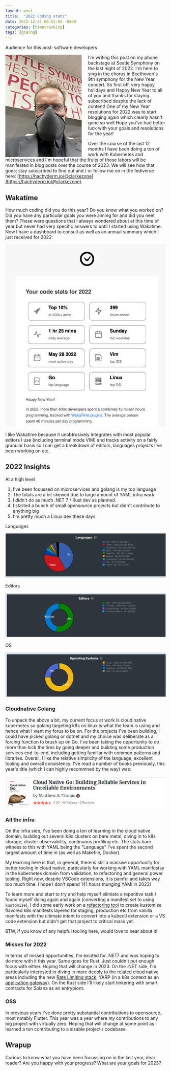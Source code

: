 ```yaml
---
layout: post
title:  "2022 Coding stats"
date: 2022-12-31 08:51:02 -0800
categories: [timetracking]
tags: [goalng]
---
```

Audience for this post: software developers

<img style="transform: translatex(0%);left:0; padding-right:20px" src="/static/img/2022-12-31-coding-stats/nwesso.jpeg" align="left"/>
I’m writing this post on my phone backstage at Seatle Symphony on the last night of 2022. I'm here to sing in the chorus in Beethoven's 9th symphony for the New Year concert.  So first off,  very happy holidays and Happy New Year to all of you and thanks for staying subscribed despite the lack of content!  One of my New Year resolutions for 2022 was to start blogging again which clearly hasn't gone so well Hope you've had better luck with your goals and resolutions for the year!

Over the course of the last 12 months I have been doing a ton of work with Kubernetes and microservices and I'm hopeful that the fruits of those labors will be manifested in blog posts over the course of 2023.  We will see how that goes; stay subscribed to find out and / or follow me on in the fediverse here: [https://hachyderm.io/@clarkezone](https://hachyderm.io/@clarkezone).
<br clear="left">

## Wakatime

How much coding did you do this year?  Do you know what you worked on?  Did you have any particular goals you were aiming for and did you neet them?  These were questions that I always wondered about at this time of year but never had very specific answers to until I started using Wakatime.  Now I have a dashboard to consult as well as an annual summary which I just received for 2022:

![Summary](/static/img/2022-12-31-coding-stats/wakasummary.png)

I like Wakatime because it unobtrusively integrates with most popular editors I use (including terminal mode VIM) and tracks activity on a fairly granular basis so I can get a breakdown of editors, languages projects I've been working on etc. 

## 2022 Insights

At a high level

1. I've been focussed on microservices and golang is my top language
2. The totals are a bit skewed due to large amount of YAML infra work
3. I didn't do as much .NET 7 / Rust dev as planned.
4. I started a bunch of small opensource projects but didn't contribute to anything big
5. I'm pretty much a Linux dev these days

Languages

![Language Summary](/static/img/2022-12-31-coding-stats/languages.png)

Editors

![Editor Summary](/static/img/2022-12-31-coding-stats/editors.png)

OS

![OS Summary](/static/img/2022-12-31-coding-stats/osbreakdown.png)

### Cloudnative Golang

To unpack the above a bit, my current focus at work is cloud native kubernetes so golang targeting k8s on linux is what the team is using and hence what I want my forus to be on.  For the projects I've been building, I could have picked golang or dotnet and my choice was deliberate as a forcing function to brush up on Go.  I've been taking the opportunity to do more than kick the tires by going deeper and building some production services end-to-end, including getting familiar with common patterns and libraries.  Overall, I like the relative simplicity of the language, excellent tooling and overall consistency.  I've read a number of books previously, this year's title (which I can highly recommned by the way) was: 

![Cloud Natiev Go](/static/img/2022-12-31-coding-stats/cloudnativegopng.png)

### All the infra

On the infra side, I've been doing a ton of learning in the cloud native domain, building out several k3s clusters on bare metal, diving in to k8s storage, cluster observability, continuous profiling etc.  The stats bare witness to this with YAML being the "Language" I've spent the second largest amount of time in (as well as Makefile, Docker).

My learning here is that, in general, there is still a massive opportunity for better tooling in cloud native, particularly for working with YAML manifestsy in the kubernetes domain from validation, to refactoring and general power tooling.  Right now, despite VSCode extensions, it is painful and takes way too much time.  I hope I don't spend 141 hours munging YAMl in 2023!

To learn more and start to try and help myself elimiate a repetitive task I found myself doing again and again (converting a manifest set to using `kustomize`), I did some early work on a [refactoring tool](https://github.com/clarkezone/rk) to create kustomize flavored k8s manifests layered for staging, production etc from vanilla manifests with the ultimate intent to convert into a kubectl extension or a VS code extension but didn't get that project to critical mass yet.

BTW, if you know of any helpful tooling here, would love to hear about it!

### Misses for 2022

In terms of missed opportunities, I'm excited for .NET7 and was hoping to do more with it this year.  Same goes for Rust.  Just couldn't put enough focus with either.  Hoping that will change in 2023.  On the .NET side, I'm particularly interested in diving in more deeply to the related cloud native areas including the new [Rate Limiting stack](https://devblogs.microsoft.com/dotnet/announcing-rate-limiting-for-dotnet/), YARP (in a k8s context as an [application gateway](https://devblogs.microsoft.com/dotnet/bringing-kestrel-and-yarp-to-azure-app-services/)).  On the Rust side I'll likely start tinkering with smart contracts for Solana as an entrypiont.

### OSS

In previous years I've done pretty substantial contributions to opensource, most notably Flutter.  This year was a year where my contributions to any big project with virtually zero.  Hoping that will change at some point as I learned a ton contributing to a sizable project / codebase.

## Wrapup

Curious to know what you have been focussing on in the last year, dear reader?  Are you happy with your progress?  What are your goals for 2023?
